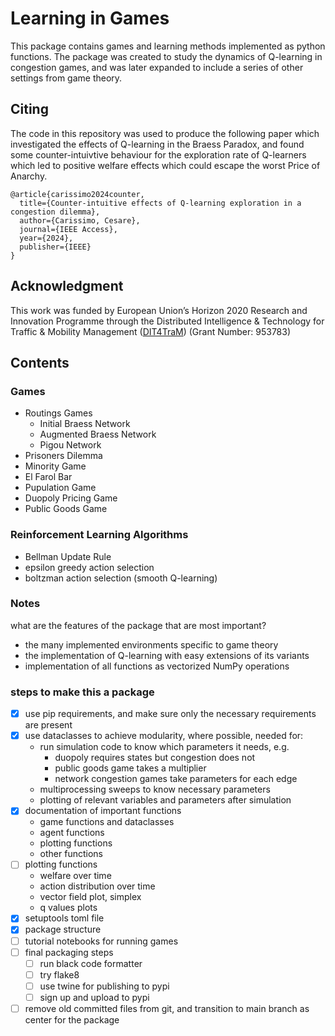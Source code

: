 # Learning in Games
This package contains games and learning methods implemented as python functions. The package was created to study the dynamics of Q-learning in congestion games, and was later expanded to include a series of other settings from game theory.

## Citing
The code in this repository was used to produce the following paper which investigated the effects of Q-learning in the Braess Paradox, and found some counter-intuivtive behaviour for the exploration rate of Q-learners which led to positive welfare effects which could escape the worst Price of Anarchy.

```
@article{carissimo2024counter,
  title={Counter-intuitive effects of Q-learning exploration in a congestion dilemma},
  author={Carissimo, Cesare},
  journal={IEEE Access},
  year={2024},
  publisher={IEEE}
}
```

## Acknowledgment
This work was funded by European Union’s Horizon 2020 Research and Innovation Programme through the Distributed Intelligence & Technology for Traffic & Mobility Management ([DIT4TraM](https://dit4tram.eu/)) (Grant Number: 953783)

## Contents
### Games
- Routings Games
  - Initial Braess Network
  - Augmented Braess Network
  - Pigou Network
- Prisoners Dilemma
- Minority Game
- El Farol Bar
- Pupulation Game
- Duopoly Pricing Game
- Public Goods Game

### Reinforcement Learning Algorithms
- Bellman Update Rule
- epsilon greedy action selection
- boltzman action selection (smooth Q-learning)


### Notes
what are the features of the package that are most important?
- the many implemented environments specific to game theory
- the implementation of Q-learning with easy extensions of its variants
- implementation of all functions as vectorized NumPy operations


### steps to make this a package
- [x] use pip requirements, and make sure only the necessary requirements are present
- [x] use dataclasses to achieve modularity, where possible, needed for:
  - run simulation code to know which parameters it needs, e.g.
    - duopoly requires states but congestion does not
    - public goods game takes a multiplier
    - network congestion games take parameters for each edge
  - multiprocessing sweeps to know necessary parameters
  - plotting of relevant variables and parameters after simulation
- [x] documentation of important functions
  - game functions and dataclasses
  - agent functions
  - plotting functions
  - other functions
- [ ] plotting functions
  - welfare over time
  - action distribution over time
  - vector field plot, simplex
  - q values plots
- [x] setuptools toml file
- [x] package structure
- [ ] tutorial notebooks for running games
- [ ] final packaging steps 
  - [ ] run black code formatter
  - [ ] try flake8
  - [ ] use twine for publishing to pypi
  - [ ] sign up and upload to pypi
- [ ] remove old committed files from git, and transition to main branch as center for the package
